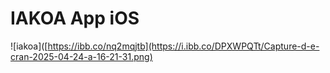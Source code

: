 # IAKOA App iOS

![iakoa]([https://ibb.co/nq2mqjtb](https://i.ibb.co/DPXWPQTt/Capture-d-e-cran-2025-04-24-a-16-21-31.png)
